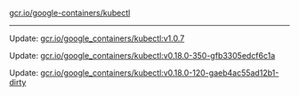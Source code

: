 [gcr.io/google-containers/kubectl](https://hub.docker.com/r/cruse/kubectl/tags/) 

----
Update: [gcr.io/google_containers/kubectl:v1.0.7](https://hub.docker.com/r/cruse/kubectl/tags/)

Update: [gcr.io/google_containers/kubectl:v0.18.0-350-gfb3305edcf6c1a](https://hub.docker.com/r/cruse/kubectl/tags/)

Update: [gcr.io/google_containers/kubectl:v0.18.0-120-gaeb4ac55ad12b1-dirty](https://hub.docker.com/r/cruse/kubectl/tags/)

